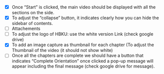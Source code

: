 - [x] Once “Start” is clicked, the main video should be displayed with all the sections on the side.
- [x] To adjust the “collapse” button, it indicates clearly how you can hide the sidebar of contents.
- [ ] Attachements
- [ ] To adjust the logo of HBKU: use the white version Link (check google drive)
- [x] To add an image capture as thumbnail for each chapter (To adjust the Thumbnail of the video (it should not show white)
- [ ] Once all the chapters are complete we should have a button that indicates “Complete Orientation” once clicked a pop-up message will appear including the final message (check google drive for message).
